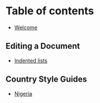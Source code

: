 # Table of contents

* [Welcome](README.md)

## Editing a Document

* [Indented lists](editing-a-document/indented-lists.md)

## Country Style Guides

* [Nigeria](country-style-guides/nigeria.md)

